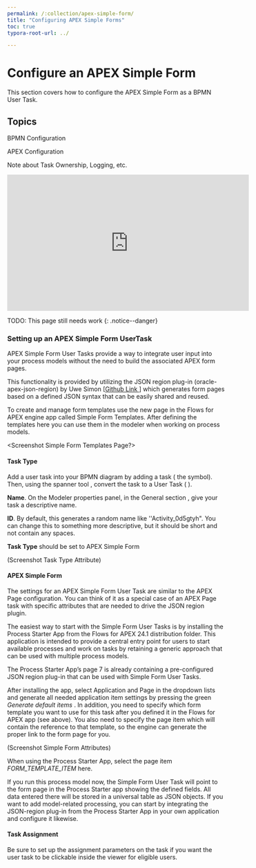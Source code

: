 ```yaml
---
permalink: /:collection/apex-simple-form/
title: "Configuring APEX Simple Forms"
toc: true
typora-root-url: ../

---
```


# Configure an APEX Simple Form <span class="bpmn-icon bpmn-icon-user-task"></span>

This section covers how to configure the APEX Simple Form as a BPMN User Task.

## Topics

BPMN Configuration

APEX Configuration

Note about Task Ownership, Logging, etc.

<iframe width="560" height="315" src="https://www.youtube.com/embed/Kpt_2SiZUoE?si=Cw0vNHMlzEvgTRSc" title="YouTube video player" frameborder="0" allow="accelerometer; autoplay; clipboard-write; encrypted-media; gyroscope; picture-in-picture; web-share" referrerpolicy="strict-origin-when-cross-origin" allowfullscreen></iframe>

TODO: This page still needs work
{: .notice--danger}



### Setting up an APEX Simple Form UserTask

APEX Simple Form User Tasks provide a way to integrate user input into your process models without the need to build the associated APEX form pages.

This functionality is provided by utilizing the JSON region plug-in (oracle-apex-json-region) by Uwe Simon [[Github Link ](https://github.com/simonuwe/oracle-apex-json-region)] which generates form pages based on a defined JSON syntax that can be easily shared and reused.

To create and manage form templates use the new page in the Flows for APEX engine app called Simple Form Templates. After defining the templates here you can use them in the modeler when working on process models.

<Screenshot Simple Form Templates Page?>

#### Task Type

Add a user task into your BPMN diagram by adding a task ( the <span class="bpmn-icon bpmn-icon-task-none"></span> symbol).  Then, using the spanner tool <span class="bpmn-icon bpmn-icon-screw-wrench"></span>, convert the task to a User Task ( <span class="bpmn-icon bpmn-icon-user-task"></span> ).  

**Name**. On the Modeler properties panel, in the General section , give your task a descriptive name.

**ID**.  By default, this generates a random name like ''Activity_0d5gtyh".  You can change this to something more descriptive, but it should be short and not contain any spaces.

**Task Type** should be set to APEX Simple Form

(Screenshot Task Type Attribute)

#### APEX Simple Form

The settings for an APEX Simple Form User Task are similar to the APEX Page configuration. You can think of it as a special case of an APEX Page task with specific attributes that are needed to drive the JSON region plugin.

The easiest way to start with the Simple Form User Tasks is by installing the Process Starter App from the Flows for APEX 24.1 distribution folder. This application is intended to provide a central entry point for users to start available processes and work on tasks by  retaining a generic approach that can be used with multiple process models.

The Process Starter App’s page 7 is already containing a pre-configured JSON region plug-in that can be used with Simple Form User Tasks.

After installing the app, select Application and Page in the dropdown lists and generate all needed application item settings by pressing the green  *Generate default items* . In addition, you need to specify which form template you want to use for this task after you defined it in the Flows for APEX app (see above). You also need to specify the page item which will contain the reference to that template, so the engine can generate the proper link to the form page for you.

(Screenshot Simple Form Attributes)

When using the Process Starter App, select the page item *FORM_TEMPLATE_ITEM* here.

If you run this process model now, the Simple Form User Task will point to the form page in the Process Starter app showing the defined fields. All data entered there will be stored in a universal table as JSON objects. If you want to add model-related processing, you can start by
integrating the JSON-region plug-in from the Process Starter App in your own application and configure it likewise.

#### Task Assignment

Be sure to set up the assignment parameters on the task if you want the user task to be clickable inside the viewer for eligible users.